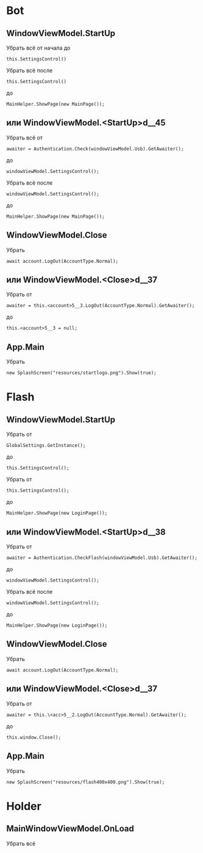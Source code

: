 ﻿# Bot

## WindowViewModel.StartUp
Убрать всё от начала до

    this.SettingsControl()

Убрать всё после

    this.SettingsControl()
до

    MainHelper.ShowPage(new MainPage());

## или WindowViewModel.\<StartUp>d__45
Убрать всё от

    awaiter = Authentication.Check(windowViewModel.Usb).GetAwaiter();
до

    windowViewModel.SettingsControl();

Убрать всё после

    windowViewModel.SettingsControl();
до

    MainHelper.ShowPage(new MainPage());

## WindowViewModel.Close
Убрать

    await account.LogOut(AccountType.Normal);

## или WindowViewModel.\<Close>d__37
Убрать от

    awaiter = this.<account>5__3.LogOut(AccountType.Normal).GetAwaiter();

до

    this.<account>5__3 = null;

## App.Main
Убрать 

    new SplashScreen("resources/startlogo.png").Show(true);


# Flash

## WindowViewModel.StartUp
Убрать от

    GlobalSettings.GetInstance();

до

    this.SettingsControl();

Убрать от

    this.SettingsControl();

до

    MainHelper.ShowPage(new LoginPage());

## или WindowViewModel.\<StartUp>d__38
Убрать от

    awaiter = Authentication.CheckFlash(windowViewModel.Usb).GetAwaiter();
до

    windowViewModel.SettingsControl();

Убрать всё после

    windowViewModel.SettingsControl();

до

    MainHelper.ShowPage(new LoginPage());

## WindowViewModel.Close

Убрать

    await account.LogOut(AccountType.Normal);

## или WindowViewModel.\<Close>d__37
Убрать от
    
    awaiter = this.\<acc>5__2.LogOut(AccountType.Normal).GetAwaiter();

до

    this.window.Close();

## App.Main
Убрать
    
    new SplashScreen("resources/flash400x400.png").Show(true);

# Holder

## MainWindowViewModel.OnLoad
Убрать всё
